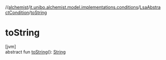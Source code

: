 //[alchemist](../../../index.md)/[it.unibo.alchemist.model.implementations.conditions](../index.md)/[LsaAbstractCondition](index.md)/[toString](to-string.md)

# toString

[jvm]\
abstract fun [toString](to-string.md)(): [String](https://docs.oracle.com/javase/8/docs/api/java/lang/String.html)
